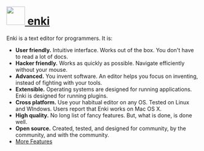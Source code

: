 # [<img src="https://cdn.rawgit.com/AdmiringWorm/chocolatey-packages/de3a93bc8d9c35cdec568ae6041f7b882f07a032/icons/enki.png" height="48" width="48" /> enki](https://chocolatey.org/packages/enki)

Enki is a text editor for programmers. It is:

- **User friendly.** Intuitive interface. Works out of the box. You don't have to read a lot of docs.
- **Hacker friendly.** Works as quickly as possible. Navigate efficiently without your mouse.
- **Advanced.** You invent software. An editor helps you focus on inventing, instead of fighting with your tools.
- **Extensible.** Operating systems are designed for running applications. Enki is designed for running plugins.
- **Cross platform.** Use your habitual editor on any OS. Tested on Linux and WIndows. Users report that Enki works on Mac OS X.
- **High quality.** No long list of fancy features. But, what is done, is done well.
- **Open source.** Created, tested, and designed for community, by the community, and with the community.
- [More Features](http://enki-editor.org/features.html)
